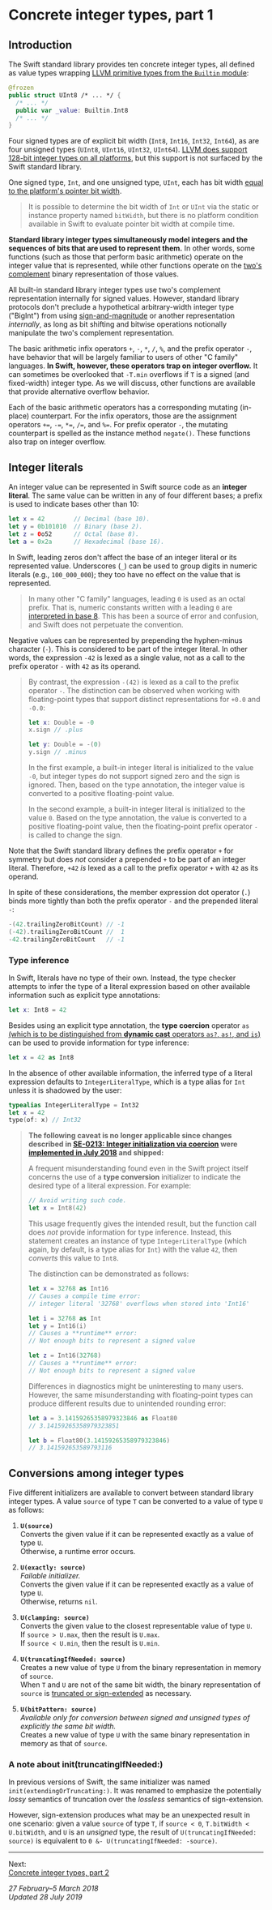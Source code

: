 Concrete integer types, part 1
==============================

## Introduction

The Swift standard library provides ten concrete integer types, all defined as
value types wrapping [LLVM primitive types from the `Builtin` module][ref 1-1]:

```swift
@frozen
public struct UInt8 /* ... */ {
  /* ... */
  public var _value: Builtin.Int8
  /* ... */
}
```

Four signed types are of explicit bit width (`Int8`, `Int16`, `Int32`, `Int64`),
as are four unsigned types (`UInt8`, `UInt16`, `UInt32`, `UInt64`). [LLVM does
support 128-bit integer types on all platforms][ref 1-2], but this support is
not surfaced by the Swift standard library.

One signed type, `Int`, and one unsigned type, `UInt`, each has bit width [equal
to the platform's pointer bit width][ref 1-2.1].

> It is possible to determine the bit width of `Int` or `UInt` via the static or
> instance property named `bitWidth`, but there is no platform condition
> available in Swift to evaluate pointer bit width at compile time.

__Standard library integer types simultaneously model integers and the sequences
of bits that are used to represent them.__ In other words, some functions (such
as those that perform basic arithmetic) operate on the integer value that is
represented, while other functions operate on the [two's complement][ref 1-3]
binary representation of those values.

All built-in standard library integer types use two's complement representation
internally for signed values. However, standard library protocols don't preclude
a hypothetical arbitrary-width integer type ("BigInt") from using
[sign-and-magnitude][ref 1-4] or another representation _internally_, as long as
bit shifting and bitwise operations notionally manipulate the two's complement
representation.

The basic arithmetic infix operators `+`, `-`, `*`, `/`, `%`, and the prefix
operator `-`, have behavior that will be largely familiar to users of other "C
family" languages. __In Swift, however, these operators trap on integer
overflow.__ It can sometimes be overlooked that `-T.min` overflows if `T` is a
signed (and fixed-width) integer type. As we will discuss, other functions are
available that provide alternative overflow behavior.

Each of the basic arithmetic operators has a corresponding mutating (in-place)
counterpart. For the infix operators, those are the assignment operators `+=`,
`-=`, `*=`, `/=`, and `%=`. For prefix operator `-`, the mutating counterpart is
spelled as the instance method `negate()`. These functions also trap on integer
overflow.

[ref 1-1]: https://swift.org/compiler-stdlib/#standard-library-design
[ref 1-2]: https://github.com/rust-lang/rfcs/blob/master/text/1504-int128.md
[ref 1-2.1]: https://forums.swift.org/t/compilation-conditions-for-word-size/26995/29
[ref 1-3]: https://en.wikipedia.org/wiki/Two%27s_complement
[ref 1-4]: https://en.wikipedia.org/wiki/Signed_number_representations#Signed_magnitude_representation

## Integer literals

An integer value can be represented in Swift source code as an __integer
literal__. The same value can be written in any of four different bases; a
prefix is used to indicate bases other than 10:

```swift
let x = 42        // Decimal (base 10).
let y = 0b101010  // Binary (base 2).
let z = 0o52      // Octal (base 8).
let a = 0x2a      // Hexadecimal (base 16).
```

In Swift, leading zeros don't affect the base of an integer literal or its
represented value. Underscores (`_`) can be used to group digits in numeric
literals (e.g., `100_000_000`); they too have no effect on the value that is
represented. 

> In many other "C family" languages, leading `0` is used as an octal prefix.
> That is, numeric constants written with a leading `0` are [interpreted in base
> 8][ref 2-1]. This has been a source of error and confusion, and Swift does not
> perpetuate the convention.

Negative values can be represented by prepending the hyphen-minus character
(`-`). This is considered to be part of the integer literal. In other words, the
expression `-42` is lexed as a single value, not as a call to the prefix
operator `-` with `42` as its operand.

> By contrast, the expression `-(42)` is lexed as a call to the prefix operator
> `-`. The distinction can be observed when working with floating-point types
> that support distinct representations for `+0.0` and `-0.0`:
>
> ```swift
> let x: Double = -0
> x.sign // .plus
> 
> let y: Double = -(0)
> y.sign // .minus
> ```
>
> In the first example, a built-in integer literal is initialized to the value
> `-0`, but integer types do not support signed zero and the sign is ignored.
> Then, based on the type annotation, the integer value is converted to a
> positive floating-point value.
>
> In the second example, a built-in integer literal is initialized to the value
> `0`. Based on the type annotation, the value is converted to a positive
> floating-point value, then the floating-point prefix operator `-` is called to
> change the sign.

Note that the Swift standard library defines the prefix operator `+` for
symmetry but does _not_ consider a prepended `+` to be part of an integer
literal. Therefore, `+42` _is_ lexed as a call to the prefix operator `+` with
`42` as its operand.

In spite of these considerations, the member expression dot operator (`.`) binds
more tightly than both the prefix operator `-` and the prepended literal `-`:

```swift
-(42.trailingZeroBitCount) // -1
(-42).trailingZeroBitCount //  1
-42.trailingZeroBitCount   // -1
```

[ref 2-1]: https://blogs.msdn.microsoft.com/oldnewthing/20140116-00/?p=2063

### Type inference

In Swift, literals have no type of their own. Instead, the type checker attempts
to infer the type of a literal expression based on other available information
such as explicit type annotations:

```swift
let x: Int8 = 42
```

Besides using an explicit type annotation, the __type coercion__ operator `as`
[(which is to be distinguished from __dynamic cast__ operators `as?`, `as!`, and
`is`)][ref 3-1] can be used to provide information for type inference:

```swift
let x = 42 as Int8
```

In the absence of other available information, the inferred type of a literal
expression defaults to `IntegerLiteralType`, which is a type alias for `Int`
unless it is shadowed by the user:

```swift
typealias IntegerLiteralType = Int32
let x = 42
type(of: x) // Int32
```

> __The following caveat is no longer applicable since changes described in
> [SE-0213: Integer initialization via coercion][ref 3-2] were [implemented in
> July 2018][ref 3-3] and shipped:__
>
> A frequent misunderstanding found even in the Swift project itself concerns
> the use of a __type conversion__ initializer to indicate the desired type of a
> literal expression. For example:
>
> ```swift
> // Avoid writing such code.
> let x = Int8(42)
> ```
>
> This usage frequently gives the intended result, but the function call does
> _not_ provide information for type inference. Instead, this statement creates
> an instance of type `IntegerLiteralType` (which again, by default, is a type
> alias for `Int`) with the value `42`, then _converts_ this value to `Int8`.
>
> The distinction can be demonstrated as follows:
>
> ```swift
> let x = 32768 as Int16
> // Causes a compile time error:
> // integer literal '32768' overflows when stored into 'Int16'
>
> let i = 32768 as Int
> let y = Int16(i)
> // Causes a **runtime** error:
> // Not enough bits to represent a signed value
>
> let z = Int16(32768)
> // Causes a **runtime** error:
> // Not enough bits to represent a signed value
> ```
>
> Differences in diagnostics might be uninteresting to many users. However, the
> same misunderstanding with floating-point types can produce different results
> due to unintended rounding error:
>
> ```swift
> let a = 3.14159265358979323846 as Float80
> // 3.14159265358979323851
>
> let b = Float80(3.14159265358979323846)
> // 3.141592653589793116
> ```

[ref 3-1]: https://github.com/apple/swift-evolution/blob/master/proposals/0083-remove-bridging-from-dynamic-casts.md
[ref 3-2]: https://github.com/apple/swift-evolution/blob/master/proposals/0213-literal-init-via-coercion.md
[ref 3-3]: https://github.com/apple/swift/pull/17860

## Conversions among integer types

Five different initializers are available to convert between standard library
integer types. A value `source` of type `T` can be converted to a value of type
`U` as follows:

1. __`U(source)`__  
   Converts the given value if it can be represented exactly as a value of type
   `U`.  
   Otherwise, a runtime error occurs.

1. __`U(exactly: source)`__  
   _Failable initializer._  
   Converts the given value if it can be represented exactly as a value of type
   `U`.  
   Otherwise, returns `nil`.

1. __`U(clamping: source)`__  
   Converts the given value to the closest representable value of type `U`.  
   If `source > U.max`, then the result is `U.max`.  
   If `source < U.min`, then the result is `U.min`.

1. __`U(truncatingIfNeeded: source)`__  
   Creates a new value of type `U` from the binary representation in memory of
   `source`.  
   When `T` and `U` are not of the same bit width, the binary representation of
   `source` is [truncated or sign-extended][ref 4-1] as necessary.

1. __`U(bitPattern: source)`__  
   _Available only for conversion between signed and unsigned types of
   explicitly the same bit width._  
   Creates a new value of type `U` with the same binary representation in memory
   as that of `source`.

[ref 4-1]: https://developer.apple.com/documentation/swift/int/2926530-init

### A note about init(truncatingIfNeeded:)

In previous versions of Swift, the same initializer was named
`init(extendingOrTruncating:)`. It was renamed to emphasize the potentially
_lossy_ semantics of truncation over the _lossless_ semantics of sign-extension.

However, sign-extension produces what may be an unexpected result in one
scenario: given a value `source` of type `T`, if `source < 0`,
`T.bitWidth < U.bitWidth`, and `U` is an _unsigned_ type, the result of
`U(truncatingIfNeeded: source)` is equivalent to
`0 &- U(truncatingIfNeeded: -source)`.

---

Next:  
[Concrete integer types, part 2](integers-part-2.md)

_27 February–5 March 2018_  
_Updated 28 July 2019_
